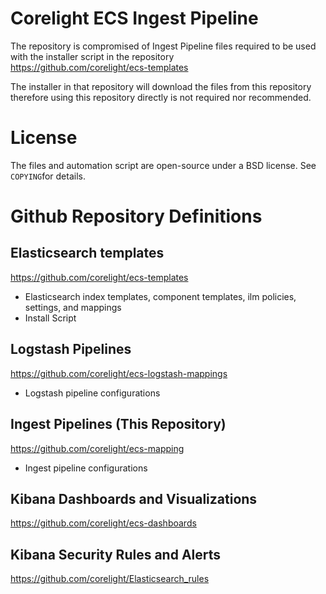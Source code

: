 # Corelight ECS Ingest Pipeline
The repository is compromised of Ingest Pipeline files required to be used with the installer script in the repository  
https://github.com/corelight/ecs-templates

The installer in that repository will download the files from this repository therefore using this repository directly is not required nor recommended.

# License
The files and automation script are open-source under a BSD license. See ``COPYING``for details.


# Github Repository Definitions

## Elasticsearch templates
https://github.com/corelight/ecs-templates
- Elasticsearch index templates, component templates, ilm policies, settings, and mappings  
- Install Script  

## Logstash Pipelines
https://github.com/corelight/ecs-logstash-mappings
- Logstash pipeline configurations

## Ingest Pipelines (This Repository)
https://github.com/corelight/ecs-mapping
- Ingest pipeline configurations

## Kibana Dashboards and Visualizations
https://github.com/corelight/ecs-dashboards

## Kibana Security Rules and Alerts
https://github.com/corelight/Elasticsearch_rules
